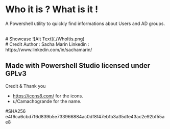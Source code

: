 # Who it is ? What is it !
A Powershell utility to quickly find informations about Users and AD groups.

<br>
# Showcase
![Alt Text](./WhoItis.png)
<br>
# Credit
Author : Sacha Marin
Linkedin : https://www.linkedin.com/in/sachamarin/

Made with Powershell Studio
licensed under GPLv3
-------------------------
Credit & Thank you
- https://icons8.com/ for the icons.
- u/Camachogrande for the name.

#SHA256
e4f6ca6cbd7f6d839b5e733966884ac0df8f47eb1b3a35dfe43ac2e92bf55ae8
